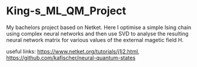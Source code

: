 # King-s_ML_QM_Project

My bachelors project based on Netket. Here I optimise a simple Ising chain using complex neural networks and then use SVD to analyse the resulting neural network matrix for various values of the external magetic field H.


useful links: https://www.netket.org/tutorials/j1j2.html, https://github.com/kafischer/neural-quantum-states
